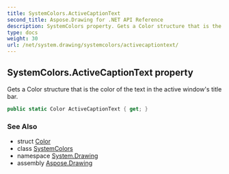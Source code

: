 ```yaml
---
title: SystemColors.ActiveCaptionText
second_title: Aspose.Drawing for .NET API Reference
description: SystemColors property. Gets a Color structure that is the color of the text in the active windows title bar
type: docs
weight: 30
url: /net/system.drawing/systemcolors/activecaptiontext/
---
```

## SystemColors.ActiveCaptionText property

Gets a Color structure that is the color of the text in the active window's title bar.

```csharp
public static Color ActiveCaptionText { get; }
```

### See Also

* struct [Color](../../color/)
* class [SystemColors](../)
* namespace [System.Drawing](../../systemcolors/)
* assembly [Aspose.Drawing](../../../)


